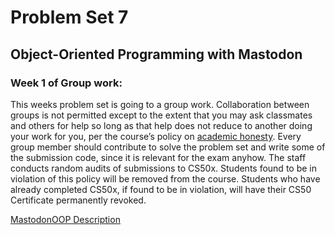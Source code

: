 # Problem Set 7
## Object-Oriented Programming with Mastodon 

### Week 1 of Group work:

This weeks problem set is going to a group work. Collaboration between groups is not permitted except to the extent that you may ask classmates and others for help so long as that help does not reduce to another doing your work for you, per the course’s policy on [academic honesty](https://cs50.harvard.edu/x/2022/honesty/). Every group member should contribute to solve the problem set and write some of the submission code, since it is relevant for the exam anyhow. The staff conducts random audits of submissions to CS50x. Students found to be in violation of this policy will be removed from the course. Students who have already completed CS50x, if found to be in violation, will have their CS50 Certificate permanently revoked.

[MastodonOOP Description](https://introcs.is.rw.fau.de/landing_page/pset7/)